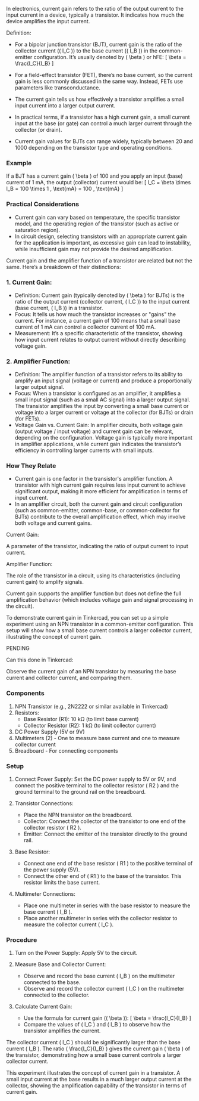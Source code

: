 In electronics, current gain refers to the ratio of the output current to the input current in a device, typically a transistor. It indicates how much the device amplifies the input current.

Definition:
   - For a bipolar junction transistor (BJT), current gain is the ratio of the collector current (\( I_C \)) to the base current (\( I_B \)) in the common-emitter configuration. It’s usually denoted by \( \beta \) or hFE:
     \[
     \beta = \frac{I_C}{I_B}
     \]
   - For a field-effect transistor (FET), there’s no base current, so the current gain is less commonly discussed in the same way. Instead, FETs use parameters like transconductance.

   - The current gain tells us how effectively a transistor amplifies a small input current into a larger output current.
   - In practical terms, if a transistor has a high current gain, a small current input at the base (or gate) can control a much larger current through the collector (or drain).

   - Current gain values for BJTs can range widely, typically between 20 and 1000 depending on the transistor type and operating conditions.

### Example

If a BJT has a current gain \( \beta \) of 100 and you apply an input (base) current of 1 mA, the output (collector) current would be:
\[
I_C = \beta \times I_B = 100 \times 1 \, \text{mA} = 100 \, \text{mA}
\]

### Practical Considerations

- Current gain can vary based on temperature, the specific transistor model, and the operating region of the transistor (such as active or saturation region).
- In circuit design, selecting transistors with an appropriate current gain for the application is important, as excessive gain can lead to instability, while insufficient gain may not provide the desired amplification.

Current gain and the amplifier function of a transistor are related but not the same. Here’s a breakdown of their distinctions:

### 1. Current Gain:

   - Definition: Current gain (typically denoted by \( \beta \) for BJTs) is the ratio of the output current (collector current, \( I_C \)) to the input current (base current, \( I_B \)) in a transistor.
   - Focus: It tells us how much the transistor increases or "gains" the current. For instance, a current gain of 100 means that a small base current of 1 mA can control a collector current of 100 mA.
   - Measurement: It’s a specific characteristic of the transistor, showing how input current relates to output current without directly describing voltage gain.

### 2. Amplifier Function:

   - Definition: The amplifier function of a transistor refers to its ability to amplify an input signal (voltage or current) and produce a proportionally larger output signal.
   - Focus: When a transistor is configured as an amplifier, it amplifies a small input signal (such as a small AC signal) into a larger output signal. The transistor amplifies the input by converting a small base current or voltage into a larger current or voltage at the collector (for BJTs) or drain (for FETs).
   - Voltage Gain vs. Current Gain: In amplifier circuits, both voltage gain (output voltage / input voltage) and current gain can be relevant, depending on the configuration. Voltage gain is typically more important in amplifier applications, while current gain indicates the transistor’s efficiency in controlling larger currents with small inputs.

### How They Relate

   - Current gain is one factor in the transistor's amplifier function. A transistor with high current gain requires less input current to achieve significant output, making it more efficient for amplification in terms of input current.
   - In an amplifier circuit, both the current gain and circuit configuration (such as common-emitter, common-base, or common-collector for BJTs) contribute to the overall amplification effect, which may involve both voltage and current gains.

   Current Gain:

   A parameter of the transistor, indicating the ratio of output current to input current.

   Amplifier Function:

   The role of the transistor in a circuit, using its characteristics (including current gain) to amplify signals.

Current gain supports the amplifier function but does not define the full amplification behavior (which includes voltage gain and signal processing in the circuit).

To demonstrate current gain in Tinkercad, you can set up a simple experiment using an NPN transistor in a common-emitter configuration. This setup will show how a small base current controls a larger collector current, illustrating the concept of current gain.

PENDING

Can this done in Tinkercad:

Observe the current gain of an NPN transistor by measuring the base current and collector current, and comparing them.

### Components

1. NPN Transistor (e.g., 2N2222 or similar available in Tinkercad)
2. Resistors:
   - Base Resistor (R1): 10 kΩ (to limit base current)
   - Collector Resistor (R2): 1 kΩ (to limit collector current)
3. DC Power Supply (5V or 9V)
4. Multimeters (2) - One to measure base current and one to measure collector current
5. Breadboard - For connecting components

### Setup

1. Connect Power Supply: Set the DC power supply to 5V or 9V, and connect the positive terminal to the collector resistor \( R2 \) and the ground terminal to the ground rail on the breadboard.

2. Transistor Connections:
   - Place the NPN transistor on the breadboard.
   - Collector: Connect the collector of the transistor to one end of the collector resistor \( R2 \).
   - Emitter: Connect the emitter of the transistor directly to the ground rail.

3. Base Resistor:
   - Connect one end of the base resistor \( R1 \) to the positive terminal of the power supply (5V).
   - Connect the other end of \( R1 \) to the base of the transistor. This resistor limits the base current.

4. Multimeter Connections:
   - Place one multimeter in series with the base resistor to measure the base current \( I_B \).
   - Place another multimeter in series with the collector resistor to measure the collector current \( I_C \).

### Procedure

1. Turn on the Power Supply: Apply 5V to the circuit.
2. Measure Base and Collector Current:
   - Observe and record the base current \( I_B \) on the multimeter connected to the base.
   - Observe and record the collector current \( I_C \) on the multimeter connected to the collector.

3. Calculate Current Gain:
   - Use the formula for current gain (\( \beta \)):
     \[
     \beta = \frac{I_C}{I_B}
     \]
   - Compare the values of \( I_C \) and \( I_B \) to observe how the transistor amplifies the current.

The collector current \( I_C \) should be significantly larger than the base current \( I_B \). The ratio \( \frac{I_C}{I_B} \) gives the current gain \( \beta \) of the transistor, demonstrating how a small base current controls a larger collector current.

This experiment illustrates the concept of current gain in a transistor. A small input current at the base results in a much larger output current at the collector, showing the amplification capability of the transistor in terms of current gain.

